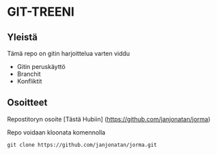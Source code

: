 # GIT-TREENI


## Yleistä

Tämä repo on gitin harjoittelua varten viddu

- Gitin peruskäyttö 
- Branchit
- Konfliktit

## Osoitteet

Repostitoryn osoite [Tästä Hubiin] (https://github.com/janjonatan/jorma)

Repo voidaan kloonata komennolla 

`git clone https://github.com/janjonatan/jorma.git`
